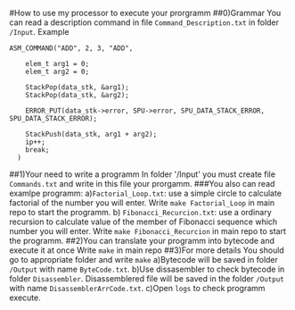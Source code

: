 #How to use my processor to execute your prorgramm
##0)Grammar
You can read a description command in file `Command_Description.txt` in folder `/Input`.
Example 
```
ASM_COMMAND("ADD", 2, 3, "ADD",
 
    elem_t arg1 = 0;
    elem_t arg2 = 0;

    StackPop(data_stk, &arg1);
    StackPop(data_stk, &arg2);

    ERROR_PUT(data_stk->error, SPU->error, SPU_DATA_STACK_ERROR, SPU_DATA_STACK_ERROR);

    StackPush(data_stk, arg1 + arg2);
    ip++;
    break;
  )
```
##1)Your need to write a programm 
In folder '/Input'  you must create file `Commands.txt` and write in this file your prorgamm.
###You also can read examlpe programm:
a)`Factorial_Loop.txt`: use a simple circle to calculate factorial of the number you will enter.
Write `make Factorial_Loop` in main repo to start the programm.
b) `Fibonacci_Recurcion.txt`: use a ordinary recursion to calculate value of the member of Fibonacci sequence which number you will enter.
Write `make Fibonacci_Recurcion` in main repo to start the programm.
##2)You can translate your programm into bytecode and execute it at once
Write `make` in main repo
##3)For more details
You should go to appropriate folder and write `make`
a)Bytecode will be saved in folder `/Output` with name `ByteCode.txt`.
b)Use dissasembler to check bytecode in folder `Disassembler`. Disassemblered file will be saved in the folder `/Output` with name `DisassemblerArrCode.txt`.
c)Open `logs` to check programm execute.
